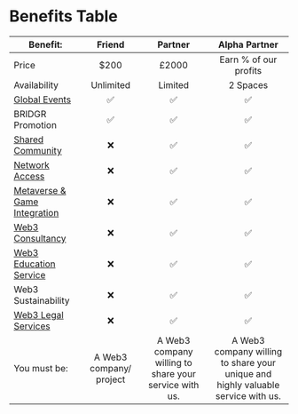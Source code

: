 # Benefits Table

| Benefit:                                                                                     |         Friend          |                        Partner                        |                                   Alpha Partner                                  |
| -------------------------------------------------------------------------------------------- | :---------------------: | :---------------------------------------------------: | :------------------------------------------------------------------------------: |
| Price                                                                                        |           $200          |                         £2000                         |                               Earn % of our profits                              |
| Availability                                                                                 |        Unlimited        |                        Limited                        |                                     2 Spaces                                     |
| [Global Events](../membership-benefits/global-events/)                                       |            ✅            |                           ✅                           |                                         ✅                                        |
| BRIDGR Promotion                                                                             |            ✅            |                           ✅                           |                                         ✅                                        |
| [Shared Community](../membership-benefits/shared-community/)                                 |            ❌            |                           ✅                           |                                         ✅                                        |
| [Network Access](../membership-benefits/web3-acceleration/network-access.md)                 |            ❌            |                           ✅                           |                                         ✅                                        |
| [Metaverse & Game Integration](../membership-benefits/web3-acceleration/game-integration.md) |            ❌            |                           ✅                           |                                         ✅                                        |
| [Web3 Consultancy](../membership-benefits/web3-onboarding/web3-consultancy.md)               |            ❌            |                           ✅                           |                                         ✅                                        |
| [Web3 Education Service](../membership-benefits/web3-onboarding/education.md)                |            ❌            |                           ✅                           |                                         ✅                                        |
| Web3 Sustainability                                                                          |            ❌            |                           ✅                           |                                         ✅                                        |
| [Web3 Legal Services](../membership-benefits/web3-onboarding/legal.md)                       |            ❌            |                           ✅                           |                                         ✅                                        |
| You must be:                                                                                 | A Web3 company/ project | A Web3 company willing to share your service with us. | A Web3 company willing to share your unique and highly valuable service with us. |


